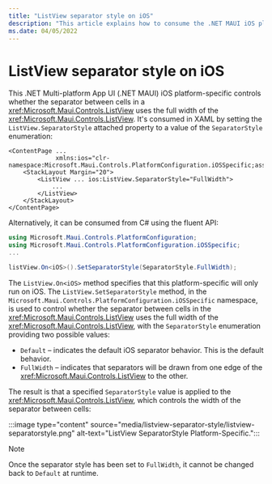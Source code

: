 ```yaml
---
title: "ListView separator style on iOS"
description: "This article explains how to consume the .NET MAUI iOS platform-specific that controls whether the separator between cells in a ListView uses the full width of the ListView."
ms.date: 04/05/2022
---
```


# ListView separator style on iOS

This .NET Multi-platform App UI (.NET MAUI) iOS platform-specific controls whether the separator between cells in a <xref:Microsoft.Maui.Controls.ListView> uses the full width of the <xref:Microsoft.Maui.Controls.ListView>. It's consumed in XAML by setting the `ListView.SeparatorStyle` attached property to a value of the `SeparatorStyle` enumeration:

```xaml
<ContentPage ...
             xmlns:ios="clr-namespace:Microsoft.Maui.Controls.PlatformConfiguration.iOSSpecific;assembly=Microsoft.Maui.Controls">
    <StackLayout Margin="20">
        <ListView ... ios:ListView.SeparatorStyle="FullWidth">
            ...
        </ListView>
    </StackLayout>
</ContentPage>
```

Alternatively, it can be consumed from C# using the fluent API:

```csharp
using Microsoft.Maui.Controls.PlatformConfiguration;
using Microsoft.Maui.Controls.PlatformConfiguration.iOSSpecific;
...

listView.On<iOS>().SetSeparatorStyle(SeparatorStyle.FullWidth);
```

The `ListView.On<iOS>` method specifies that this platform-specific will only run on iOS. The `ListView.SetSeparatorStyle` method, in the `Microsoft.Maui.Controls.PlatformConfiguration.iOSSpecific` namespace, is used to control whether the separator between cells in the <xref:Microsoft.Maui.Controls.ListView> uses the full width of the <xref:Microsoft.Maui.Controls.ListView>, with the `SeparatorStyle` enumeration providing two possible values:

- `Default` – indicates the default iOS separator behavior. This is the default behavior.
- `FullWidth` – indicates that separators will be drawn from one edge of the <xref:Microsoft.Maui.Controls.ListView> to the other.

The result is that a specified `SeparatorStyle` value is applied to the <xref:Microsoft.Maui.Controls.ListView>, which controls the width of the separator between cells:

:::image type="content" source="media/listview-separator-style/listview-separatorstyle.png" alt-text="ListView SeparatorStyle Platform-Specific.":::

> [!NOTE]
> Once the separator style has been set to `FullWidth`, it cannot be changed back to `Default` at runtime.
